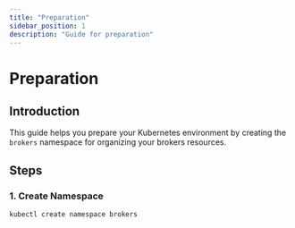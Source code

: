 ```yaml
---
title: "Preparation"
sidebar_position: 1
description: "Guide for preparation"
---
```


# Preparation

## Introduction
This guide helps you prepare your Kubernetes environment by creating the `brokers` namespace for organizing your brokers resources.
## Steps
### 1. Create Namespace
```bash
kubectl create namespace brokers